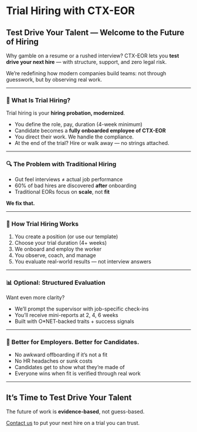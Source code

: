 # Trial Hiring with CTX-EOR

## Test Drive Your Talent — Welcome to the Future of Hiring

Why gamble on a resume or a rushed interview? CTX-EOR lets you **test drive your next hire** — with structure, support, and zero legal risk.

We’re redefining how modern companies build teams: not through guesswork, but by observing real work.

---

### 🧪 What Is Trial Hiring?

Trial hiring is your **hiring probation, modernized**.

- You define the role, pay, duration (4-week minimum)
- Candidate becomes a **fully onboarded employee of CTX-EOR**
- You direct their work. We handle the compliance.
- At the end of the trial? Hire or walk away — no strings attached.

---

### 🔍 The Problem with Traditional Hiring

- Gut feel interviews ≠ actual job performance
- 60% of bad hires are discovered **after** onboarding
- Traditional EORs focus on **scale**, not **fit**

**We fix that.**

---

### 🚀 How Trial Hiring Works

1. You create a position (or use our template)
2. Choose your trial duration (4+ weeks)
3. We onboard and employ the worker
4. You observe, coach, and manage
5. You evaluate real-world results — not interview answers

---

### 📊 Optional: Structured Evaluation

Want even more clarity?

- We’ll prompt the supervisor with job-specific check-ins
- You’ll receive mini-reports at 2, 4, 6 weeks
- Built with O*NET-backed traits + success signals

---

### 🤝 Better for Employers. Better for Candidates.

- No awkward offboarding if it’s not a fit
- No HR headaches or sunk costs
- Candidates get to show what they’re made of
- Everyone wins when fit is verified through real work

---

## It’s Time to Test Drive Your Talent

The future of work is **evidence-based**, not guess-based.

[Contact us](contact.md) to put your next hire on a trial you can trust.
